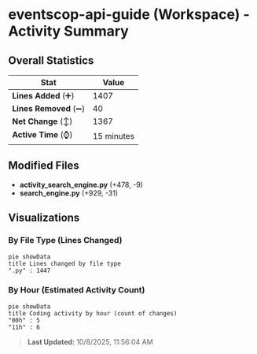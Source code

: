 # eventscop-api-guide (Workspace) - Activity Summary 

## Overall Statistics

| Stat                   | Value                                                             |
| ---------------------- | ----------------------------------------------------------------- |
| **Lines Added** (➕)   | 1407                                          |
| **Lines Removed** (➖) | 40                                        |
| **Net Change** (↕)    | 1367                |
| **Active Time** (⌚)   | 15 minutes |


## Modified Files
- **activity_search_engine.py** (+478, -9)
- **search_engine.py** (+929, -31)

## Visualizations

### By File Type (Lines Changed)

```mermaid
pie showData
title Lines changed by file type
".py" : 1447
```

### By Hour (Estimated Activity Count)

```mermaid
pie showData
title Coding activity by hour (count of changes)
"00h" : 5
"11h" : 6
```


> **Last Updated:** 10/8/2025, 11:56:04 AM